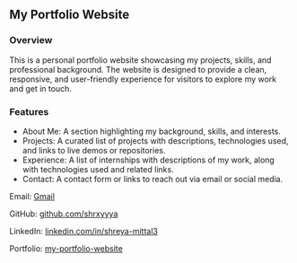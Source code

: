 ## My Portfolio Website

### Overview
This is a personal portfolio website showcasing my projects, skills, and professional background. The website is designed to provide a clean, responsive, and user-friendly experience for visitors to explore my work and get in touch.

### Features
- About Me: A section highlighting my background, skills, and interests.
- Projects: A curated list of projects with descriptions, technologies used, and links to live demos or repositories.
- Experience: A list of internships with descriptions of my work, along with technologies used and related links.
- Contact: A contact form or links to reach out via email or social media.

Email: [Gmail](shreyamittal1005@gmail.com)

GitHub: [github.com/shrxyyya](https://github.com/shrxyyya)

LinkedIn: [linkedin.com/in/shreya-mittal3](https://www.linkedin.com/in/shreya-mittal3/)

Portfolio: [my-portfolio-website](https://my-portfolio-website-lake-theta.vercel.app/)
